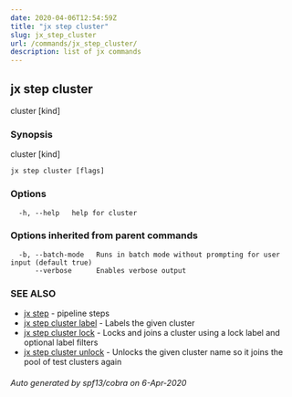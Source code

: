 ```yaml
---
date: 2020-04-06T12:54:59Z
title: "jx step cluster"
slug: jx_step_cluster
url: /commands/jx_step_cluster/
description: list of jx commands
---
```

## jx step cluster

cluster [kind]

### Synopsis

cluster [kind]

```
jx step cluster [flags]
```

### Options

```
  -h, --help   help for cluster
```

### Options inherited from parent commands

```
  -b, --batch-mode   Runs in batch mode without prompting for user input (default true)
      --verbose      Enables verbose output
```

### SEE ALSO

* [jx step](/commands/jx_step/)	 - pipeline steps
* [jx step cluster label](/commands/jx_step_cluster_label/)	 - Labels the given cluster
* [jx step cluster lock](/commands/jx_step_cluster_lock/)	 - Locks and joins a cluster using a lock label and optional label filters
* [jx step cluster unlock](/commands/jx_step_cluster_unlock/)	 - Unlocks the given cluster name so it joins the pool of test clusters again

###### Auto generated by spf13/cobra on 6-Apr-2020
